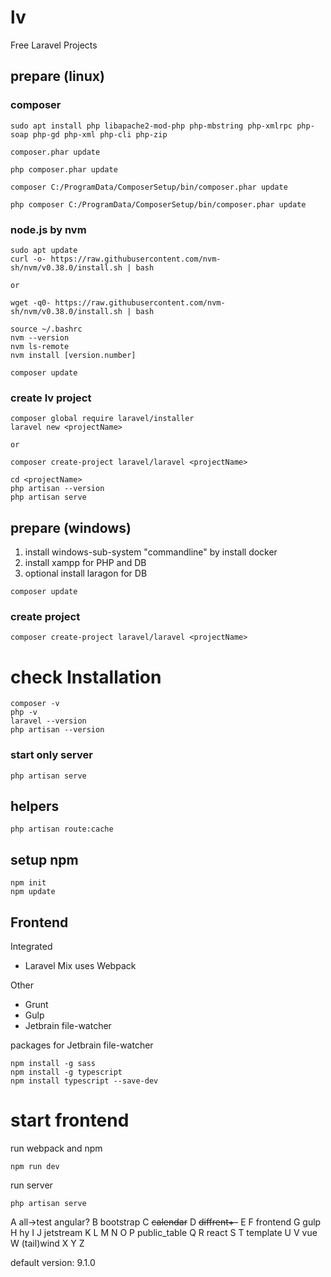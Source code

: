 # lv
Free Laravel Projects


## prepare (linux)
### composer

````shell
sudo apt install php libapache2-mod-php php-mbstring php-xmlrpc php-soap php-gd php-xml php-cli php-zip
````

````shell
composer.phar update

php composer.phar update

composer C:/ProgramData/ComposerSetup/bin/composer.phar update

php composer C:/ProgramData/ComposerSetup/bin/composer.phar update
````
### node.js by nvm
````shell
sudo apt update
curl -o- https://raw.githubusercontent.com/nvm-sh/nvm/v0.38.0/install.sh | bash

or

wget -q0- https://raw.githubusercontent.com/nvm-sh/nvm/v0.38.0/install.sh | bash
````

````shell
source ~/.bashrc
nvm --version
nvm ls-remote
nvm install [version.number]
````

````shell
composer update
````

### create lv project
````shell
composer global require laravel/installer
laravel new <projectName>

or

composer create-project laravel/laravel <projectName>
````

````shell
cd <projectName>
php artisan --version 
php artisan serve
````

## prepare (windows)

1. install windows-sub-system "commandline" by install docker
2. install xampp for PHP and DB
3. optional install laragon for DB

````shell
composer update
````

### create project
````shell
composer create-project laravel/laravel <projectName>
````

# check Installation
````shell
composer -v
php -v
laravel --version
php artisan --version
````

### start only server
````shell
php artisan serve
````
## helpers
````shell
php artisan route:cache
````

## setup npm
````shell
npm init
npm update
````

## Frontend
Integrated
- Laravel Mix uses Webpack

Other
- Grunt
- Gulp
- Jetbrain file-watcher

packages for Jetbrain file-watcher
````shell
npm install -g sass
npm install -g typescript
npm install typescript --save-dev
````

# start frontend
run webpack and npm
````shell
npm run dev
````
run server
````shell
php artisan serve
````

A all->test angular? B bootstrap C ~~calendar~~ D ~~diffrent+-~~ E F frontend G gulp H hy I J jetstream K L M N O P public_table Q R react S T template U V vue W (tail)wind X Y Z

default version: 9.1.0
